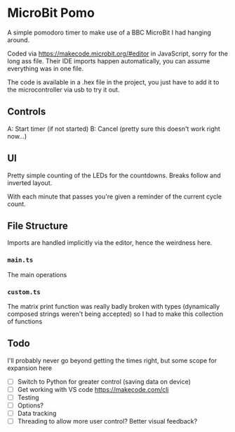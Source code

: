 # MicroBit Pomo

A simple pomodoro timer to make use of a BBC MicroBit I had hanging around.

Coded via https://makecode.microbit.org/#editor in JavaScript, sorry for the long ass file.
Their IDE imports happen automatically, you can assume everything was in one file.

The code is available in a .hex file in the project, you just have to add it to the microcontroller via usb to try it out.

## Controls

A: Start timer (if not started)
B: Cancel (pretty sure this doesn't work right now...)

## UI

Pretty simple counting of the LEDs for the countdowns. Breaks follow and inverted layout.

With each minute that passes you're given a reminder of the current cycle count.

## File Structure

Imports are handled implicitly via the editor, hence the weirdness here.

### `main.ts`

The main operations

### `custom.ts`

The matrix print function was really badly broken with types (dynamically composed strings weren't being accepted) so I had to make this collection of functions

## Todo

I'll probably never go beyond getting the times right, but some scope for expansion here

- [ ] Switch to Python for greater control (saving data on device)
- [ ] Get working with VS code https://makecode.com/cli
- [ ] Testing
- [ ] Options?
- [ ] Data tracking
- [ ] Threading to allow more user control? Better visual feedback?
